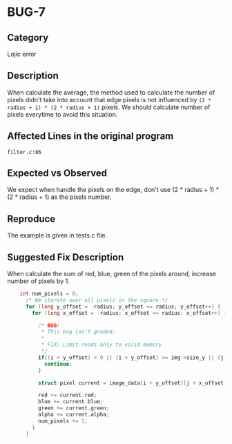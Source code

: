 # BUG-7
## Category
Lojic error

## Description
When calculate the average, the method used to calculate the number of pixels didn't take into account that edge pixels is not influenced by `(2 * radius + 1) * (2 * radius + 1)` pixels. We should calculate number of pixels everytime to avoid this situation.

## Affected Lines in the original program
`filter.c:86`

## Expected vs Observed
We expect when handle the pixels on the edge, don't use (2 * radius + 1) * (2 * radius + 1) as the pixels number.

## Reproduce
The example is given in tests.c file.

## Suggested Fix Description
When calculate the sum of red, blue, green of the pixels around, increase number of pixels by 1.
```c
    int num_pixels = 0;
      /* We iterate over all pixels in the square */
      for (long y_offset = -radius; y_offset <= radius; y_offset++) {
        for (long x_offset = -radius; x_offset <= radius; x_offset++) {

          /* BUG!
           * This bug isn't graded.
           *
           * FIX: Limit reads only to valid memory
           */
          if((i + y_offset) < 0 || (i + y_offset) >= img->size_y || (j + x_offset) < 0 || (j + x_offset) >= img->size_x) {
            continue;
          }

          struct pixel current = image_data[i + y_offset][j + x_offset];

          red += current.red;
          blue += current.blue;
          green += current.green;
          alpha += current.alpha;
          num_pixels += 1;
        }
      }
```